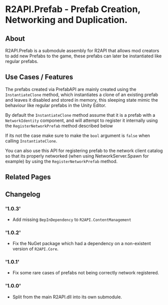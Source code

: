 # R2API.Prefab - Prefab Creation, Networking and Duplication.

## About

R2API.Prefab is a submodule assembly for R2API that allows mod creators to add new Prefabs to the game, these prefabs can later be instantiated like regular prefabs.

## Use Cases / Features

The prefabs created via PrefabAPI are mainly created using the `InstantiateClone` method, which instantiates a clone of an existing prefab and leaves it disabled and stored in memory, 
this sleeping state mimic the behaviour like regular prefabs in the Unity Editor.

By default the `InstantiateClone` method assume that it is a prefab with a `NetworkIdentity` component, and will attempt to register it internally using the `RegisterNetworkPrefab` method described below

If its not the case make sure to make the `bool` argument is `false` when calling `InstantiateClone`.

You can also use this API for registering prefab to the network client catalog so that its properly networked (when using NetworkServer.Spawn for example) 
by using the `RegisterNetworkPrefab` method.

## Related Pages

## Changelog

### '1.0.3'
* Add missing `BepInDependency` to `R2API.ContentManagement`

### '1.0.2'
* Fix the NuGet package which had a dependency on a non-existent version of `R2API.Core`.

### '1.0.1'
* Fix some rare cases of prefabs not being correctly network registered.

### '1.0.0'
* Split from the main R2API.dll into its own submodule.
